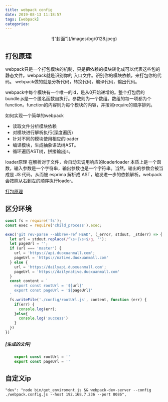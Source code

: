 ```yaml
---
title: webpack config
date: 2019-08-13 11:18:57
tags: [webpack]
categories:
---
```


<div align=center>
![“封面”](/images/bg/0128.jpeg)
</div>

<!--more-->

## 打包原理
webpack只是一个打包模块的机制，只是把依赖的模块转化成可以代表这些包的静态文件。webpack就是识别你的 入口文件。识别你的模块依赖，来打包你的代码。
webpack做的就是分析代码，转换代码，编译代码，输出代码。

webpack中每个模块有一个唯一的id，是从0开始递增的。整个打包后的bundle.js是一个匿名函数自执行。参数则为一个数组。数组的每一项都为个function。function的内容则为每个模块的内容，并按照require的顺序排列。

如何实现一个简单的webpack
* 读取文件分析模块依赖
* 对模块进行解析执行(深度遍历)
* 针对不同的模块使用相应的loader
* 编译模块，生成抽象语法树AST。
* 循环遍历AST树，拼接输出js。

loader原理
在解析对于文件，会自动去调用响应的loaderloader 本质上是一个函数，输入参数是一个字符串，输出参数也是一个字符串。当然，输出的参数会被当成是 JS 代码，从而被 esprima 解析成 AST，触发进一步的依赖解析。webpack会按照从右到左的顺序执行loader。

[打包原理](https://www.jianshu.com/p/e24ed38d89fd)

## 区分环境
```js
const fs = require('fs');
const exec = require('child_process').exec;

exec('git rev-parse --abbrev-ref HEAD', (_error, stdout, _stderr) => {
  let url = stdout.replace(/^\s+|\s+$/g, '');
  let pageUrl = '';
  if (url === 'master') {
    url = 'https://api.duoxuanmall.com';
    pageUrl = 'https://native.duoxuanmall.com'
  } else {
    url = 'https://dailyapi.duoxuanmall.com';
    pageUrl = 'https://dailynative.duoxuanmall.com'    
  }
  const content = `
    export const rootUrl = '${url}'
    export const pageUrl = '${pageUrl}'
  `
  fs.writeFile('./config/rootUrl.js', content, function (err) {
    if(err) {
      console.log(err);
    }else{
      console.log('success')
    }
  })
})
```
##### [生成的文件]

```js
    export const rootUrl = ''
    export const pageUrl = ''
```

## 自定义ip
`"dev": "node bin/get_enviroment.js && webpack-dev-server --config ./webpack.config.js --host 192.168.7.236 --port 8086",`


